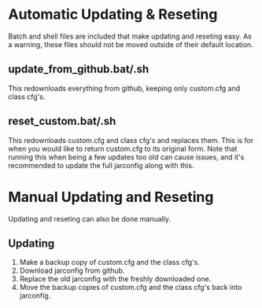 # Automatic Updating & Reseting

Batch and shell files are included that make updating and reseting easy. As a warning, these files should not be moved outside of their default location.

## update_from_github.bat/.sh

This redownloads everything from github, keeping only custom.cfg and class cfg's.

## reset_custom.bat/.sh

This redownloads custom.cfg and class cfg's and replaces them. This is for when you would like to return custom.cfg to its original form. Note that running this when being a few updates too old can cause issues, and it's recommended to update the full jarconfig along with this.

# Manual Updating and Reseting

Updating and reseting can also be done manually.

## Updating

1. Make a backup copy of custom.cfg and the class cfg's.
2. Download jarconfig from github.
3. Replace the old jarconfig with the freshly downloaded one.
4. Move the backup copies of custom.cfg and the class cfg's back into jarconfig.
